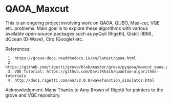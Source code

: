 # QAOA_Maxcut
This is an ongoing project involving work on QAOA, QUBO, Max-cut, VQE etc. problems. Main goal is to explore these algorithms with various available open-source packages such as pyQuil (Rigetti), Qiskit (IBM), dOcean (D-Wave), Cirq (Google) etc.

References:

     1. https://grove-docs.readthedocs.io/en/latest/qaoa.html
     2. https://github.com/rigetti/grove/blob/master/grove/pyqaoa/maxcut_qaoa.py#L89
     3. VQE Tutorial: https://github.com/DavitKhach/quantum-algorithms-tutorials
     4. http://docs.rigetti.com/en/v2.0.0/wavefunction_simulator.html


Acknowledgment: Many Thanks to Amy Brown of Rigetti for pointers to the grove and VQE repository.
